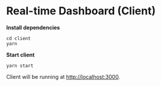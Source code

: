 # Real-time Dashboard (Client)

**Install dependencies**

```
cd client
yarn
```

**Start client**

```
yarn start
```

Client will be running at [http://localhost:3000](http://localhost:3000).


